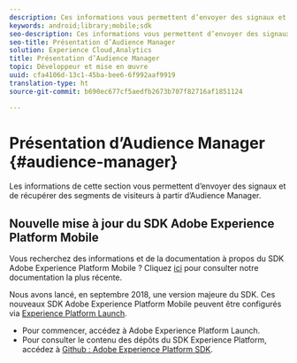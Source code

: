 ```yaml
---
description: Ces informations vous permettent d’envoyer des signaux et de récupérer des segments de visiteurs à partir d’Audience Manager.
keywords: android;library;mobile;sdk
seo-description: Ces informations vous permettent d’envoyer des signaux et de récupérer des segments de visiteurs à partir d’Audience Manager.
seo-title: Présentation d’Audience Manager
solution: Experience Cloud,Analytics
title: Présentation d’Audience Manager
topic: Développeur et mise en œuvre
uuid: cfa4106d-13c1-45ba-bee6-6f992aaf9919
translation-type: ht
source-git-commit: b690ec677cf5aedfb2673b707f82716af1851124

---
```



# Présentation d’Audience Manager {#audience-manager}

Les informations de cette section vous permettent d’envoyer des signaux et de récupérer des segments de visiteurs à partir d’Audience Manager.

## Nouvelle mise à jour du SDK Adobe Experience Platform Mobile

Vous recherchez des informations et de la documentation à propos du SDK Adobe Experience Platform Mobile ? Cliquez [ici](https://aep-sdks.gitbook.io/docs/) pour consulter notre documentation la plus récente.

Nous avons lancé, en septembre 2018, une version majeure du SDK. Ces nouveaux SDK Adobe Experience Platform Mobile peuvent être configurés via [Experience Platform Launch](https://www.adobe.com/fr/experience-platform/launch.html).

* Pour commencer, accédez à Adobe Experience Platform Launch.
* Pour consulter le contenu des dépôts du SDK Experience Platform, accédez à [Github : Adobe Experience Platform SDK](https://github.com/Adobe-Marketing-Cloud/acp-sdks).
